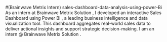 #(Brainwave Metrix Intern) sales-dashboard-data-analysis-using-power-Bi
As an intern at Brainwave Metrix Solution , I developed an interactive Sales Dashboard using Power Bi , a leading business intelligence and data visualization tool.
This dashboard aggregates real-world sales data to deliver actional insights and support strategic decision-making.
 I am an intern @ Brainwave Metrix Solution .
